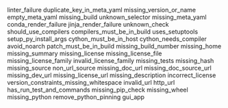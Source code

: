 linter_failure
duplicate_key_in_meta_yaml
missing_version_or_name
empty_meta_yaml
missing_build
unknown_selector
missing_meta_yaml
conda_render_failure
jinja_render_failure
unknown_check
should_use_compilers
compilers_must_be_in_build
uses_setuptools
setup_py_install_args
cython_must_be_in_host
cython_needs_compiler
avoid_noarch
patch_must_be_in_build
missing_build_number
missing_home
missing_summary
missing_license
missing_license_file
missing_license_family
invalid_license_family
missing_tests
missing_hash
missing_source
non_url_source
missing_doc_url
missing_doc_source_url
missing_dev_url
missing_license_url
missing_description
incorrect_license
version_constraints_missing_whitespace
invalid_url
http_url
has_run_test_and_commands
missing_pip_check
missing_wheel
missing_python
remove_python_pinning
gui_app
